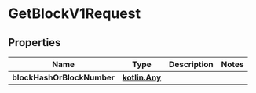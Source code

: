 
# GetBlockV1Request

## Properties
Name | Type | Description | Notes
------------ | ------------- | ------------- | -------------
**blockHashOrBlockNumber** | [**kotlin.Any**](.md) |  | 



